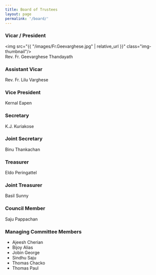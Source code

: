 ```yaml
---
title: Board of Trustees
layout: page
permalink: '/board/'
---
```

      
### Vicar / President
<img src="{{ "/images/Fr.Geevarghese.jpg" | relative_url }}" class="img-thumbnail"/> <br />
Rev. Fr. Geevarghese Thandayath

### Assistant Vicar
Rev. Fr. Lilu Varghese

### Vice President
Kernal Eapen

### Secretary
K.J. Kuriakose

### Joint Secretary
Binu Thankachan

### Treasurer
Eldo Peringattel

### Joint Treasurer
Basil Sunny

### Council Member
Saju Pappachan

### Managing Committee Members
- Ajeesh Cherian
- Bijoy Alias
- Jobin George
- Sindhu Saju
- Thomas Chacko
- Thomas Paul
